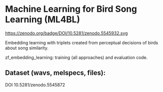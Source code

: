 # Machine Learning for Bird Song Learning (ML4BL)
https://zenodo.org/badge/DOI/10.5281/zenodo.5545932.svg

Embedding learning with triplets created from perceptual decisions of birds about song similarity.

zf_embedding_learning:
training (all approaches) and evaluation code.

## Dataset (wavs, melspecs, files):
DOI 10.5281/zenodo.5545872
